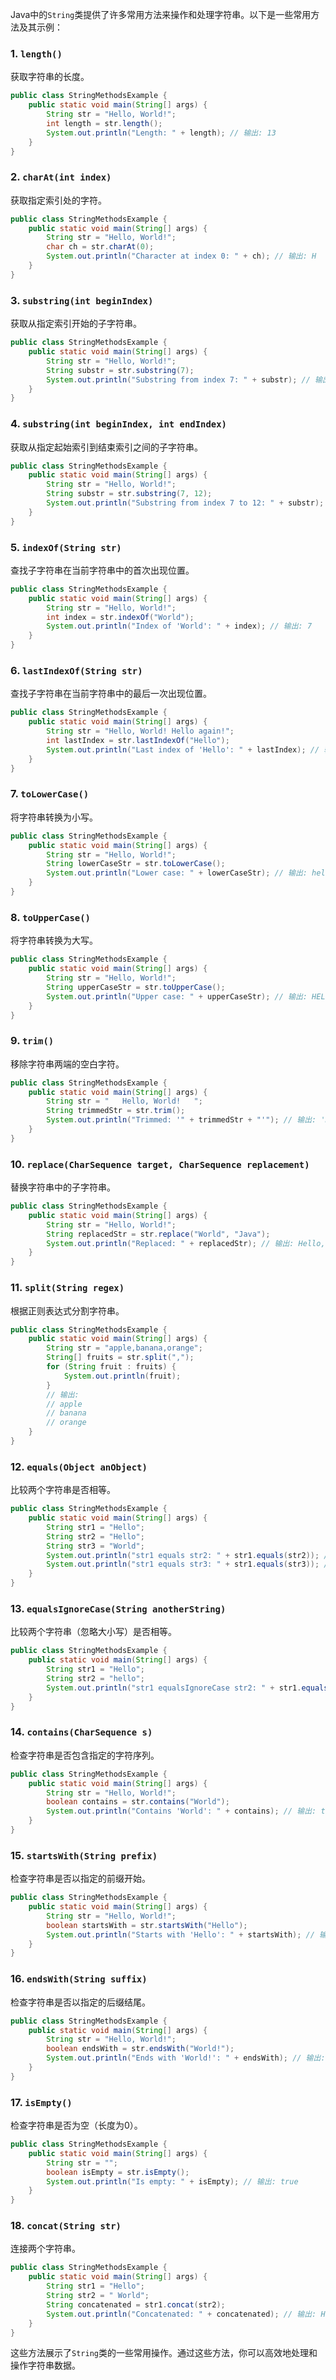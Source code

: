 Java中的`String`类提供了许多常用方法来操作和处理字符串。以下是一些常用方法及其示例：

### 1. `length()`
获取字符串的长度。

```java
public class StringMethodsExample {
    public static void main(String[] args) {
        String str = "Hello, World!";
        int length = str.length();
        System.out.println("Length: " + length); // 输出: 13
    }
}
```

### 2. `charAt(int index)`
获取指定索引处的字符。

```java
public class StringMethodsExample {
    public static void main(String[] args) {
        String str = "Hello, World!";
        char ch = str.charAt(0);
        System.out.println("Character at index 0: " + ch); // 输出: H
    }
}
```

### 3. `substring(int beginIndex)`
获取从指定索引开始的子字符串。

```java
public class StringMethodsExample {
    public static void main(String[] args) {
        String str = "Hello, World!";
        String substr = str.substring(7);
        System.out.println("Substring from index 7: " + substr); // 输出: World!
    }
}
```

### 4. `substring(int beginIndex, int endIndex)`
获取从指定起始索引到结束索引之间的子字符串。

```java
public class StringMethodsExample {
    public static void main(String[] args) {
        String str = "Hello, World!";
        String substr = str.substring(7, 12);
        System.out.println("Substring from index 7 to 12: " + substr); // 输出: World
    }
}
```

### 5. `indexOf(String str)`
查找子字符串在当前字符串中的首次出现位置。

```java
public class StringMethodsExample {
    public static void main(String[] args) {
        String str = "Hello, World!";
        int index = str.indexOf("World");
        System.out.println("Index of 'World': " + index); // 输出: 7
    }
}
```

### 6. `lastIndexOf(String str)`
查找子字符串在当前字符串中的最后一次出现位置。

```java
public class StringMethodsExample {
    public static void main(String[] args) {
        String str = "Hello, World! Hello again!";
        int lastIndex = str.lastIndexOf("Hello");
        System.out.println("Last index of 'Hello': " + lastIndex); // 输出: 14
    }
}
```

### 7. `toLowerCase()`
将字符串转换为小写。

```java
public class StringMethodsExample {
    public static void main(String[] args) {
        String str = "Hello, World!";
        String lowerCaseStr = str.toLowerCase();
        System.out.println("Lower case: " + lowerCaseStr); // 输出: hello, world!
    }
}
```

### 8. `toUpperCase()`
将字符串转换为大写。

```java
public class StringMethodsExample {
    public static void main(String[] args) {
        String str = "Hello, World!";
        String upperCaseStr = str.toUpperCase();
        System.out.println("Upper case: " + upperCaseStr); // 输出: HELLO, WORLD!
    }
}
```

### 9. `trim()`
移除字符串两端的空白字符。

```java
public class StringMethodsExample {
    public static void main(String[] args) {
        String str = "   Hello, World!   ";
        String trimmedStr = str.trim();
        System.out.println("Trimmed: '" + trimmedStr + "'"); // 输出: 'Hello, World!'
    }
}
```

### 10. `replace(CharSequence target, CharSequence replacement)`
替换字符串中的子字符串。

```java
public class StringMethodsExample {
    public static void main(String[] args) {
        String str = "Hello, World!";
        String replacedStr = str.replace("World", "Java");
        System.out.println("Replaced: " + replacedStr); // 输出: Hello, Java!
    }
}
```

### 11. `split(String regex)`
根据正则表达式分割字符串。

```java
public class StringMethodsExample {
    public static void main(String[] args) {
        String str = "apple,banana,orange";
        String[] fruits = str.split(",");
        for (String fruit : fruits) {
            System.out.println(fruit);
        }
        // 输出:
        // apple
        // banana
        // orange
    }
}
```

### 12. `equals(Object anObject)`
比较两个字符串是否相等。

```java
public class StringMethodsExample {
    public static void main(String[] args) {
        String str1 = "Hello";
        String str2 = "Hello";
        String str3 = "World";
        System.out.println("str1 equals str2: " + str1.equals(str2)); // 输出: true
        System.out.println("str1 equals str3: " + str1.equals(str3)); // 输出: false
    }
}
```

### 13. `equalsIgnoreCase(String anotherString)`
比较两个字符串（忽略大小写）是否相等。

```java
public class StringMethodsExample {
    public static void main(String[] args) {
        String str1 = "Hello";
        String str2 = "hello";
        System.out.println("str1 equalsIgnoreCase str2: " + str1.equalsIgnoreCase(str2)); // 输出: true
    }
}
```

### 14. `contains(CharSequence s)`
检查字符串是否包含指定的字符序列。

```java
public class StringMethodsExample {
    public static void main(String[] args) {
        String str = "Hello, World!";
        boolean contains = str.contains("World");
        System.out.println("Contains 'World': " + contains); // 输出: true
    }
}
```

### 15. `startsWith(String prefix)`
检查字符串是否以指定的前缀开始。

```java
public class StringMethodsExample {
    public static void main(String[] args) {
        String str = "Hello, World!";
        boolean startsWith = str.startsWith("Hello");
        System.out.println("Starts with 'Hello': " + startsWith); // 输出: true
    }
}
```

### 16. `endsWith(String suffix)`
检查字符串是否以指定的后缀结尾。

```java
public class StringMethodsExample {
    public static void main(String[] args) {
        String str = "Hello, World!";
        boolean endsWith = str.endsWith("World!");
        System.out.println("Ends with 'World!': " + endsWith); // 输出: true
    }
}
```

### 17. `isEmpty()`
检查字符串是否为空（长度为0）。

```java
public class StringMethodsExample {
    public static void main(String[] args) {
        String str = "";
        boolean isEmpty = str.isEmpty();
        System.out.println("Is empty: " + isEmpty); // 输出: true
    }
}
```

### 18. `concat(String str)`
连接两个字符串。

```java
public class StringMethodsExample {
    public static void main(String[] args) {
        String str1 = "Hello";
        String str2 = " World";
        String concatenated = str1.concat(str2);
        System.out.println("Concatenated: " + concatenated); // 输出: Hello World
    }
}
```

这些方法展示了`String`类的一些常用操作。通过这些方法，你可以高效地处理和操作字符串数据。
